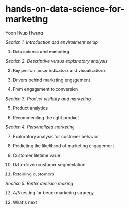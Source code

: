 # hands-on-data-science-for-marketing

Yoon Hyup Hwang

*Section 1. Introduction and environment setup*

1. Data science and marketing 

*Section 2. Descriptive versus explanatory analysis*

2. Key performance indicators and visualizations 

3. Drivers behind marketing engagement 

4. From engagement to conversion 

*Section 3. Product visibility and marketing* 

5. Product analytics 

6. Recommending the right product 

*Section 4. Personalized marketing* 

7. Exploratory analysis for customer behavior 

8. Predicting the likelihood of marketing engagement 

9. Customer lifetime value 

10. Data-driven customer segmentation 

11. Retaining customers 

*Section 5. Better decision making*

12. A/B testing for better marketing strategy 

13. What's next

